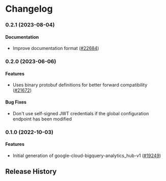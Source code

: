 # Changelog

### 0.2.1 (2023-08-04)

#### Documentation

* Improve documentation format ([#22684](https://github.com/googleapis/google-cloud-ruby/issues/22684)) 

### 0.2.0 (2023-06-06)

#### Features

* Uses binary protobuf definitions for better forward compatibility ([#21672](https://github.com/googleapis/google-cloud-ruby/issues/21672)) 
#### Bug Fixes

* Don't use self-signed JWT credentials if the global configuration endpoint has been modified 

### 0.1.0 (2022-10-03)

#### Features

* Initial generation of google-cloud-bigquery-analytics_hub-v1 ([#19249](https://github.com/googleapis/google-cloud-ruby/issues/19249)) 

## Release History
